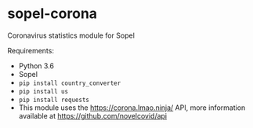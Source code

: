 # sopel-corona
Coronavirus statistics module for Sopel

Requirements:

* Python 3.6
* Sopel
* `pip install country_converter`
* `pip install us`
* `pip install requests`
* This module uses the https://corona.lmao.ninja/ API, more information available at https://github.com/novelcovid/api

